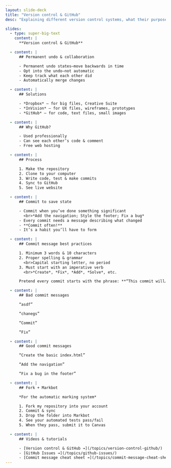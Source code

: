 ```yaml
---
layout: slide-deck
title: "Version control & GitHub"
desc: "Explaining different version control systems, what their purpose is, and how they work."

slides:
  - type: super-big-text
    content: |
      **Version control & GitHub**

  - content: |
      ## Permanent undo & collaboration

      - Permanent undo states—move backwards in time
      - Opt into the undo—not automatic
      - Keep track what each other did
      - Automatically merge changes

  - content: |
      ## Solutions

      - *Dropbox* — for big files, Creative Suite
      - *InVision* — for UX files, wireframes, prototypes
      - *GitHub* — for code, text files, small images

  - content: |
      ## Why GitHub?

      - Used professionally
      - Can see each other’s code & comment
      - Free web hosting

  - content: |
      ## Process

      1. Make the repository
      2. Clone to your computer
      3. Write code, test & make commits
      4. Sync to GitHub
      5. See live website

  - content: |
      ## Commit to save state

      - Commit when you’ve done something significant
        <br>*Add the navigation; Style the footer; Fix a bug*
      - Every commit needs a message describing what changed
      - **Commit often!**
      - It’s a habit you’ll have to form

  - content: |
      ## Commit message best practices

      1. Minimum 3 words & 10 characters
      2. Proper spelling & grammar
        <br>Capital starting letter, no period
      3. Must start with an imperative verb
        <br>*Create*, *Fix*, *Add*, *Solve*, etc.

      Pretend every commit starts with the phrase: **“This commit will…”**

  - content: |
      ## Bad commit messages

      “asdf”

      “chanegs”

      “Commit”

      “Fix”

  - content: |
      ## Good commit messages

      “Create the basic index.html”

      “Add the navigation”

      “Fix a bug in the footer”

  - content: |
      ## Fork + Markbot

      *For the automatic marking system*

      1. Fork my repository into your account
      2. Commit & sync
      3. Drop the folder into Markbot
      4. See your automated tests pass/fail
      5. When they pass, submit it to Canvas

  - content: |
      ## Videos & tutorials

      - [Version control & GitHub ➔](/topics/version-control-github/)
      - [GitHub Issues ➔](/topics/github-issues/)
      - [Commit message cheat sheet ➔](/topics/commit-message-cheat-sheet/)
---
```

